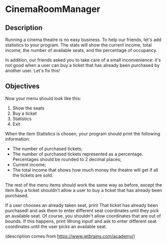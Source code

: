 # CinemaRoomManager

## Description

Running a cinema theatre is no easy business. To help our friends, let's add statistics to your program. The stats will show the current income, total income, the number of available seats, and the percentage of occupancy.

In addition, our friends asked you to take care of a small inconvenience: it's not good when a user can buy a ticket that has already been purchased by another user. Let's fix this!

## Objectives

Now your menu should look like this:

1. Show the seats
2. Buy a ticket
3. Statistics
0. Exit

When the item Statistics is chosen, your program should print the following information:

* The number of purchased tickets;
* The number of purchased tickets represented as a percentage. Percentages should be rounded to 2 decimal places;
* Current income;
* The total income that shows how much money the theatre will get if all the tickets are sold.

The rest of the menu items should work the same way as before, except the item Buy a ticket shouldn't allow a user to buy a ticket that has already been purchased.

If a user chooses an already taken seat, print That ticket has already been purchased! and ask them to enter different seat coordinates until they pick an available seat. Of course, you shouldn't allow coordinates that are out of bounds. If this happens, print Wrong input! and ask to enter different seat coordinates until the user picks an available seat.

(description comes from https://www.jetbrains.com/academy/)
